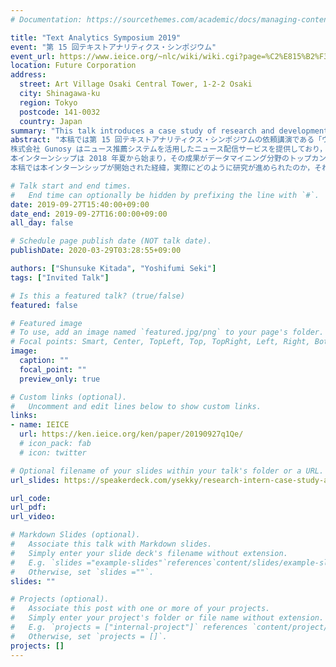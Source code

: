 ```yaml
---
# Documentation: https://sourcethemes.com/academic/docs/managing-content/

title: "Text Analytics Symposium 2019"
event: "第 15 回テキストアナリティクス・シンポジウム"
event_url: https://www.ieice.org/~nlc/wiki/wiki.cgi?page=%C2%E815%B2%F3%A5%C6%A5%AD%A5%B9%A5%C8%A5%A2%A5%CA%A5%EA%A5%C6%A5%A3%A5%AF%A5%B9%A1%A6%A5%B7%A5%F3%A5%DD%A5%B8%A5%A6%A5%E0%A1%A7%BB%B2%B2%C3%CA%E7%BD%B8
location: Future Corporation
address:
  street: Art Village Osaki Central Tower, 1-2-2 Osaki
  city: Shinagawa-ku
  region: Tokyo
  postcode: 141-0032
  country: Japan
summary: "This talk introduces a case study of research and development internship at Gunosy Inc."
abstract: "本稿では第 15 回テキストアナリティクス・シンポジウムの依頼講演である「ウェブサービス事業者における研究開発インターン」の原稿として株式会社 Gunosy における研究開発インターンシップの事例について述べる．
株式会社 Gunosy はニュース推薦システムを活用したニュース配信サービスを提供しており，研究開発にも力を入れている．
本インターンシップは 2018 年夏から始まり，その成果がデータマイニング分野のトップカンファレンスである KDD に採択された．
本稿では本インターンシップが開始された経緯，実際にどのように研究が進められたのか，それに伴う社内での体制や取り組みなどについて報告する．"

# Talk start and end times.
#   End time can optionally be hidden by prefixing the line with `#`.
date: 2019-09-27T15:40:00+09:00
date_end: 2019-09-27T16:00:00+09:00
all_day: false

# Schedule page publish date (NOT talk date).
publishDate: 2020-03-29T03:28:55+09:00

authors: ["Shunsuke Kitada", "Yoshifumi Seki"]
tags: ["Invited Talk"]

# Is this a featured talk? (true/false)
featured: false

# Featured image
# To use, add an image named `featured.jpg/png` to your page's folder. 
# Focal points: Smart, Center, TopLeft, Top, TopRight, Left, Right, BottomLeft, Bottom, BottomRight.
image:
  caption: ""
  focal_point: ""
  preview_only: true

# Custom links (optional).
#   Uncomment and edit lines below to show custom links.
links:
- name: IEICE
  url: https://ken.ieice.org/ken/paper/20190927q1Qe/
  # icon_pack: fab
  # icon: twitter

# Optional filename of your slides within your talk's folder or a URL.
url_slides: https://speakerdeck.com/ysekky/research-intern-case-study-at-gunosy

url_code: 
url_pdf: 
url_video:

# Markdown Slides (optional).
#   Associate this talk with Markdown slides.
#   Simply enter your slide deck's filename without extension.
#   E.g. `slides ="example-slides"`references`content/slides/example-slides.md`.
#   Otherwise, set `slides =""`.
slides: ""

# Projects (optional).
#   Associate this post with one or more of your projects.
#   Simply enter your project's folder or file name without extension.
#   E.g. `projects = ["internal-project"]` references `content/project/deep-learning/index.md`.
#   Otherwise, set `projects = []`.
projects: []
---
```


<script async class="speakerdeck-embed" data-id="f38b46e6e1bd4ec6b4a3fb182495a340" data-ratio="1.33333333333333" src="//speakerdeck.com/assets/embed.js"></script>
